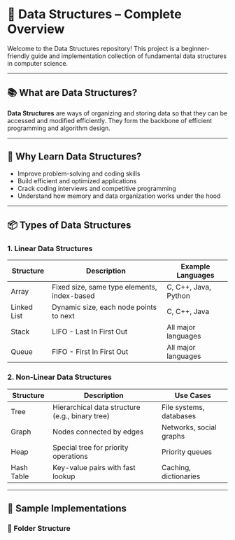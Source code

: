 # 📘 Data Structures – Complete Overview

Welcome to the Data Structures repository! This project is a beginner-friendly guide and implementation collection of fundamental data structures in computer science.

---

## 📚 What are Data Structures?

**Data Structures** are ways of organizing and storing data so that they can be accessed and modified efficiently. They form the backbone of efficient programming and algorithm design.

---

## 🧠 Why Learn Data Structures?

- Improve problem-solving and coding skills
- Build efficient and optimized applications
- Crack coding interviews and competitive programming
- Understand how memory and data organization works under the hood

---

## 📦 Types of Data Structures

### 1. Linear Data Structures
| Structure   | Description                                    | Example Languages       |
|-------------|------------------------------------------------|-------------------------|
| Array       | Fixed size, same type elements, index-based    | C, C++, Java, Python    |
| Linked List | Dynamic size, each node points to next         | C, C++, Java            |
| Stack       | LIFO - Last In First Out                       | All major languages     |
| Queue       | FIFO - First In First Out                      | All major languages     |

### 2. Non-Linear Data Structures
| Structure   | Description                                    | Use Cases               |
|-------------|------------------------------------------------|-------------------------|
| Tree        | Hierarchical data structure (e.g., binary tree)| File systems, databases |
| Graph       | Nodes connected by edges                       | Networks, social graphs |
| Heap        | Special tree for priority operations           | Priority queues         |
| Hash Table  | Key-value pairs with fast lookup               | Caching, dictionaries   |

---

## 🧪 Sample Implementations

### 📁 Folder Structure
